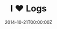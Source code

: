 ---
title: I ❤️ Logs
summary: "Confluent CEOであるJay Krepsによる、Kafkaの背景にある概念とログやストリーム処理アーキテクチャに関する考察です。 (英語)"
authors:
  - hashi
tags:
  - ebook
  - Lambda Architecture
  - Stream Processing
date: '2014-10-21T00:00:00Z'
featured: true

links:
url_code: ''
url_pdf: 'https://www.confluent.io/ja-jp/ebook/i-heart-logs-event-data-stream-processing-and-data-integration/'
url_slides: ''
url_video: ''
---